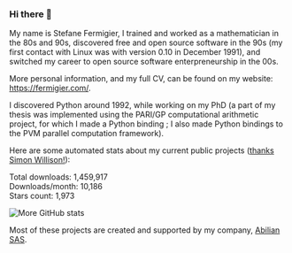 ### Hi there 👋

My name is Stefane Fermigier, I trained and worked as a mathematician in the 80s and 90s, discovered free and open source software in the 90s (my first contact with Linux was with version 0.10 in December 1991), and switched my career to open source software enterpreneurship in the 00s.

More personal information, and my full CV, can be found on my website: <https://fermigier.com/>.

I discovered Python around 1992, while working on my PhD (a part of my thesis was implemented using the PARI/GP computational arithmetic project, for which I made a Python binding ; I also made Python bindings to the PVM parallel computation framework).

Here are some automated stats about my current public projects
([thanks Simon Willison!][sw-post]):

<!--marker-->
Total downloads: 1,459,917<br>
Downloads/month: 10,186<br>
Stars count: 1,973
<!--end-->


![More GitHub stats](https://github-readme-stats.vercel.app/api?username=sfermigier&show_icons=true)


Most of these projects are created and supported by my company, [Abilian SAS](https://abilian.com/).

[sw-post]: https://simonwillison.net/2020/Jul/10/self-updating-profile-readme/